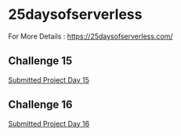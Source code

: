 # 25daysofserverless

For More Details : https://25daysofserverless.com/


## Challenge 15

[Submitted Project Day 15](https://github.com/jayendranarumugam/25daysofserverless/tree/master/computervisionCH15.functions)



## Challenge 16

[Submitted Project Day 16](https://github.com/jayendranarumugam/25daysofserverless/tree/master/CH16.functions)